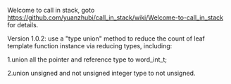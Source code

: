 Welcome to call in stack, goto https://github.com/yuanzhubi/call_in_stack/wiki/Welcome-to-call_in_stack for details.



Version 1.0.2: use a "type union" method to reduce the count of leaf template function instance via reducing types, including:

1.union all the pointer and reference type to word_int_t;

2.union unsigned and not unsigned integer type to not unsigned.
